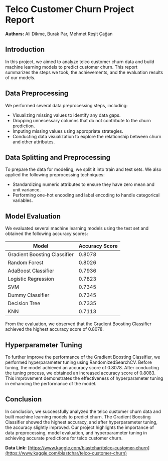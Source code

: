 # Telco Customer Churn Project Report

**Authors:** Ali Dikme, Burak Par, Mehmet Reşit Çağan

## Introduction
In this project, we aimed to analyze telco customer churn data and build machine learning models to predict customer churn. This report summarizes the steps we took, the achievements, and the evaluation results of our models.

## Data Preprocessing
We performed several data preprocessing steps, including:
- Visualizing missing values to identify any data gaps.
- Dropping unnecessary columns that do not contribute to the churn prediction.
- Imputing missing values using appropriate strategies.
- Conducting data visualization to explore the relationship between churn and other attributes.

## Data Splitting and Preprocessing
To prepare the data for modeling, we split it into train and test sets. We also applied the following preprocessing techniques:
- Standardizing numeric attributes to ensure they have zero mean and unit variance.
- Performing one-hot encoding and label encoding to handle categorical variables.

## Model Evaluation
We evaluated several machine learning models using the test set and obtained the following accuracy scores:

| Model                        | Accuracy Score |
|------------------------------|----------------|
| Gradient Boosting Classifier | 0.8078         |
| Random Forest                | 0.8026         |
| AdaBoost Classifier          | 0.7936         |
| Logistic Regression          | 0.7823         |
| SVM                          | 0.7345         |
| Dummy Classifier             | 0.7345         |
| Decision Tree                | 0.7335         |
| KNN                          | 0.7113         |

From the evaluation, we observed that the Gradient Boosting Classifier achieved the highest accuracy score of 0.8078.

## Hyperparameter Tuning
To further improve the performance of the Gradient Boosting Classifier, we performed hyperparameter tuning using RandomizedSearchCV. Before tuning, the model achieved an accuracy score of 0.8078. After conducting the tuning process, we obtained an increased accuracy score of 0.8083. This improvement demonstrates the effectiveness of hyperparameter tuning in enhancing the performance of the model.

## Conclusion
In conclusion, we successfully analyzed the telco customer churn data and built machine learning models to predict churn. The Gradient Boosting Classifier showed the highest accuracy, and after hyperparameter tuning, the accuracy slightly improved. Our project highlights the importance of data preprocessing, model evaluation, and hyperparameter tuning in achieving accurate predictions for telco customer churn.

**Data Link:** [https://www.kaggle.com/blastchar/telco-customer-churn](https://www.kaggle.com/blastchar/telco-customer-churn)

